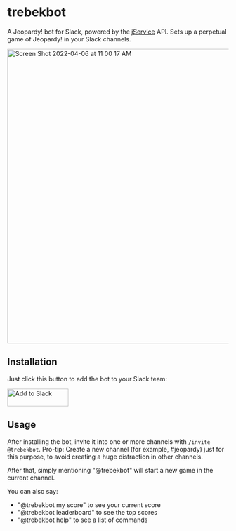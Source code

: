 # trebekbot

A Jeopardy! bot for Slack, powered by the [jService](http://jservice.io/) API. Sets up a perpetual game of Jeopardy! in your Slack channels.

<img width="671" alt="Screen Shot 2022-04-06 at 11 00 17 AM" src="https://user-images.githubusercontent.com/6379/162028505-0811ac6e-2e15-494b-b8dc-33a168af8320.png">

## Installation

Just click this button to add the bot to your Slack team:

<a href="https://slack.com/oauth/v2/authorize?client_id=20888890816.3331520890821&redirect_uri=https%3A%2F%2Fwww.trebekbot.com%2Fslack%2Fauth&scope=users%3Aread%2Capp_mentions%3Aread%2Cchat%3Awrite"><img alt="Add to Slack" height="40" width="139" src="https://platform.slack-edge.com/img/add_to_slack.png" srcSet="https://platform.slack-edge.com/img/add_to_slack.png 1x, https://platform.slack-edge.com/img/add_to_slack@2x.png 2x" /></a>

## Usage

After installing the bot, invite it into one or more channels with `/invite @trebekbot`. Pro-tip: Create a new channel (for example, #jeopardy) just for this purpose, to avoid creating a huge distraction in other channels.

After that, simply mentioning "@trebekbot" will start a new game in the current channel.

You can also say:

* "@trebekbot my score" to see your current score
* "@trebekbot leaderboard" to see the top scores
* "@trebekbot help" to see a list of commands
